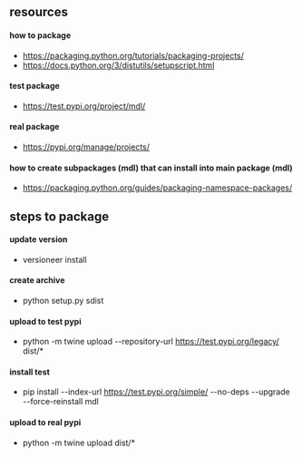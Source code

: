 resources
---------

#### how to package
- https://packaging.python.org/tutorials/packaging-projects/
- https://docs.python.org/3/distutils/setupscript.html

#### test package
- https://test.pypi.org/project/mdl/

#### real package
- https://pypi.org/manage/projects/

#### how to create subpackages (mdl) that can install into main package (mdl)
- https://packaging.python.org/guides/packaging-namespace-packages/

steps to package
----------------

#### update version
- versioneer install

#### create archive
- python setup.py sdist

#### upload to test pypi
- python -m twine upload --repository-url https://test.pypi.org/legacy/ dist/*

#### install test
- pip install --index-url https://test.pypi.org/simple/ --no-deps --upgrade --force-reinstall mdl

#### upload to real pypi
- python -m twine upload dist/*